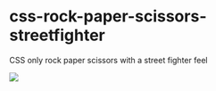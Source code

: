 # css-rock-paper-scissors-streetfighter
CSS only rock paper scissors with a street fighter feel


![](U5KsZAI.gif)
